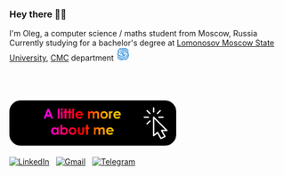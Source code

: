 <h3>Hey there 👋🏻</h3>


I'm Oleg, a computer science / maths student from Moscow, Russia
<br>
Currently studying for a bachelor's degree at [Lomonosov Moscow State University](https://www.msu.ru/en/), [CMC](https://cs.msu.ru/en) department [<img src="https://github.com/oscar-foxtrot/oscar-foxtrot/blob/main/icons/cmc_msu.png" width="25"/>]()
<br><br><br>

<a href="https://oscar-foxtrot.github.io/"><img src="https://github.com/oscar-foxtrot/oscar-foxtrot/blob/main/icons/about_me.png" alt="Click Me!" style="margin-top: 20px;" width="300"></a><br><br>
<a href="https://www.linkedin.com/in/oleg-fostenko/"><img src="https://img.shields.io/badge/-LinkedIn-white?style=for-the-badge&logo=linkedin&logoColor=white&labelColor=%230077B5&color=black" alt="LinkedIn"></a> &nbsp;
<a href="https://mail.google.com/mail/u/0/?fs=1&to=oleg.fostenko.03@gmail.com&su=&body=&bcc=&tf=cm"><img src="https://img.shields.io/badge/-gmail-white?style=for-the-badge&logo=gmail&logoColor=white&labelColor=%23EA4335&color=black" alt="Gmail"></a> &nbsp;
<a href="https://www.linkedin.com/in/oleg-fostenko/"><img src="https://img.shields.io/badge/-telegram-white?style=for-the-badge&logo=telegram&logoColor=white&labelColor=%2326A5E4&color=black&link=https%3A%2F%2Ft.me%2Foscar_foxtrot" alt="Telegram"></a>
